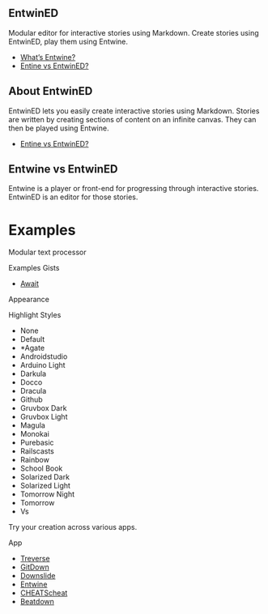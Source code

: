 ## EntwinED
Modular editor for interactive stories using Markdown. Create stories using EntwinED, play them using Entwine.
*   [What’s Entwine?](#about-entwined)
*   [Entine vs EntwinED?](#entwine-vs-entwined)

<!-- {$gd_section_style="left:318px;top:223.90000915527344px;width:332px;height:190px;"} -->

## About EntwinED
EntwinED lets you easily create interactive stories using Markdown. Stories are written by creating sections of content on an infinite canvas. They can then be played using Entwine.
*   [Entine vs EntwinED?](#entwine-vs-entwined)

<!-- {$gd_section_style="left:684px;top:586.7000122070312px;width:395px;height:176px;"} -->

## Entwine vs EntwinED
Entwine is a player or front-end for progressing through interactive stories. EntwinED is an editor for those stories.

<!-- {$gd_section_style="left:898px;top:404.8999938964844px;width:344px;height:100px;"} -->

# Examples <!-- {$gd_info} -->
<!-- {$gd_help_ribbon} -->

Modular text processor

Examples Gists <!-- {$gd_gist} -->
- [Await](//gist.github.com/Ugotsta/eb48e3ccd0e0fc6a502a8ebe02a38715)

<!-- {$gd_collapsible_theme} -->

Appearance <!-- {$gd_css} -->

<!-- {$gd_slider_fontsize="110,50,300,1,%"} -->

Highlight Styles <!-- {$gd_select_highlight} -->
- None
- Default
- *Agate
- Androidstudio
- Arduino Light
- Darkula
- Docco
- Dracula
- Github
- Gruvbox Dark
- Gruvbox Light
- Magula
- Monokai
- Purebasic
- Railscasts
- Rainbow
- School Book
- Solarized Dark
- Solarized Light
- Tomorrow Night
- Tomorrow
- Vs

<!-- {$gd_theme_variables} -->

<!-- {$gd_collapsible_end_theme} -->

<!-- {$gd_collapsible_contents} -->

<!-- {$gd_toc} -->

<!-- {$gd_collapsible_end_contents} -->

<!-- {$gd_collapsible_launch} -->

Try your creation across various apps.

App <!-- {$gd_selector_app} -->
- [Treverse](//ugotsta.github.io/treverse/)
- [GitDown](//ugotsta.github.io/gitdown/)
- [Downslide](//ugotsta.github.io/downslide/)
- [Entwine](//ugotsta.github.io/downslide/)
- [CHEATScheat](//ugotsta.github.io/cheats/)
- [Beatdown](//ugotsta.github.io/beatdown/)

<!-- {$gd_collapsible_end_launch} -->

<!-- {$gd_hide} -->
